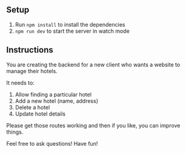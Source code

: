 ## Setup

1. Run `npm install` to install the dependencies
2. `npm run dev` to start the server in watch mode

## Instructions

You are creating the backend for a new client who wants a website to manage their hotels.

It needs to:

1. Allow finding a particular hotel
2. Add a new hotel (name, address)
3. Delete a hotel
4. Update hotel details

Please get those routes working and then if you like, you can improve things.

Feel free to ask questions! Have fun!
